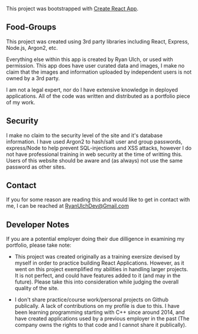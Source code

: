 This project was bootstrapped with [Create React App](https://github.com/facebook/create-react-app).

## Food-Groups

This project was created using 3rd party libraries
including React, Express, Node.js, Argon2, etc.

Everything else within this app is created by Ryan Ulch, or used with permission. This app does have user curated data and images, I make no claim that the images and information uploaded by independent users is not owned by a 3rd party.

I am not a legal expert, nor do I have extensive knowledge in deployed applications. All of the code was written and distributed as a portfolio piece of my work.

## Security

I make no claim to the security level of the site and it's database information. I have used Argon2 to hash/salt user and group passwords, express/Node to help prevent SQL-injections and XSS attacks, however I do not have professional training in web security at the time of writting this. Users of this website should be aware and (as always) not use the same password as other sites.

## Contact

If you for some reason are reading this and would like to get in contact with me, I can be reached at RyanUlchDev@Gmail.com

## Developer Notes

If you are a potential employer doing their due dilligence in examining my portfolio, please take note:

- This project was created originally as a training exersize devised by myself in order to practice building React Applications. However, as it went on this project exemplified my abilities in handling larger projects. It is not perfect, and could have features added to it (and may in the future). Please take this into consideration while judging the overall quality of the site.

- I don't share practice/course work/personal projects on Github publically. A lack of contributions on my profile is due to this. I have been learning programming starting with C++ since around 2014, and have created applications used by a previous employer in the past (The company owns the rights to that code and I cannot share it publically).